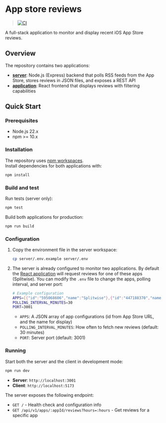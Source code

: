 # App store reviews

> [![CI](https://github.com/gabrieledarrigo/appstore-reviews/actions/workflows/build.yml/badge.svg)](https://github.com/gabrieledarrigo/appstore-reviews/actions/workflows/build.yml)

A full-stack application to monitor and display recent iOS App Store reviews.

## Overview

The repository contains two applications:

- **[server](./server)**: Node.js (Express) backend that polls RSS feeds from the App Store, stores reviews in JSON files, and exposes a REST API
- **[application](./application)**: React frontend that displays reviews with filtering capabilities

## Quick Start

### Prerequisites

- Node.js 22.x
- npm >= 10.x

### Installation

The repository uses [npm workspaces](https://docs.npmjs.com/cli/v11/using-npm/workspaces).  
Install dependencies for both applications with:

```bash
npm install
```

### Build and test

Run tests (server only):

```bash
npm test
```

Build both applications for production:

```bash
npm run build
```

### Configuration

1. Copy the environment file in the server workspace:

   ```bash
   cp server/.env.example server/.env
   ```

2. The server is already configured to monitor two applications. By default the [React application](./application/src/App.tsx#L5-L6) will request reviews for one of these apps (Splitwise).
   You can modify the `.env` file to change the apps, polling interval, and server port:

   ```bash
   # Example configuration
   APPS=[{"id":"595068606","name":"Splitwise"},{"id":"447188370","name":"Snapchat"}]
   POLLING_INTERVAL_MINUTES=30
   PORT=3001
   ```

   - `APPS`: A JSON array of app configurations (id from App Store URL, and the name for display)
   - `POLLING_INTERVAL_MINUTES`: How often to fetch new reviews (default: 30 minutes)
   - `PORT`: Server port (default: 3001)

### Running

Start both the server and the client in development mode:

```bash
npm run dev
```

- **Server**: `http://localhost:3001`
- **Client**: `http://localhost:5173`

The server exposes the following endpoint:

- `GET /` - Health check and configuration info
- `GET /api/v1/apps/:appId/reviews?hours=:hours` - Get reviews for a specific app
